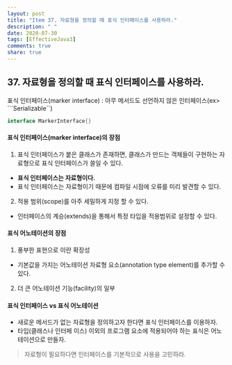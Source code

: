 ```yaml
---
layout: post
title: "Item 37. 자료형을 정의할 때 표식 인터페이스를 사용하라."
description: " "
date: 2020-07-30
tags: [EffectiveJava3]
comments: true
share: true
---
```


## 37. 자료형을 정의할 때 표식 인터페이스를 사용하라.

표식 인터페이스(marker interface) : 아무 메서드도 선언하지 않은 인터페이스(ex> ```Serializable``)
```java
interface MarkerInterface{}
```

#### 표식 인터페이스(marker interface)의 장점
1. 표식 인터페이스가 붙은 클래스가 존재하면, 클래스가 만드는 객체들이 구현하는 자료형으로 표식 인터페이스가 쓸일 수 있다. 
  - __표식 인터페이스는 자료형이다.__ 
  - 표식 인터페이스는 자료형이기 때문에 컴파일 시점에 오류를 미리 발견할 수 있다.
2. 적용 범위(scope)를 아주 세밀하게 지정 할 수 있다.
  - 인터페이스의 계승(extends)을 통해서 특정 타입을 적용범위로 설정할 수 있다.

#### 표식 어노테이션의 장점
1. 풍부한 표현으로 이란 확장성
  - 기본값을 가지는 어노테이션 자료형 요소(annotation type element)를 추가할 수 있다.
2. 더 큰 어노테이션 기능(facility)의 일부

#### 표식 인터페이스 vs 표식 어노테이션
- 새로운 메서드가 없는 자료형을 정의하고자 한다면 표식 인터페이스를 이용하자.
- 타입(클래스나 인터페
이스) 이외의 프로그램 요소에 적용되어야 하는 표식은 어노테이션으로 만들자.


> 자료형이 필요하다면 인터페이스를 기본적으로 사용을 고민하라.